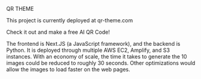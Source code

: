 
QR THEME

This project is currently deployed at qr-theme.com

Check it out and make a free AI QR Code!

The frontend is Next.JS (a JavaScript framework), and the backend is Python. It is deployed through multiple AWS EC2, Amplify, and S3 instances. With an economy of scale, the time it takes to generate the 10 images could be reduced to roughly 30 seconds. Other optimizations would allow the images to load faster on the web pages. 